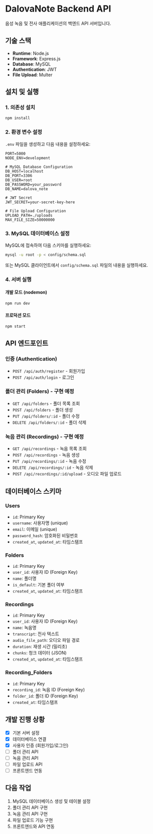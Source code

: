 # DalovaNote Backend API

음성 녹음 및 전사 애플리케이션의 백엔드 API 서버입니다.

## 기술 스택

- **Runtime**: Node.js
- **Framework**: Express.js
- **Database**: MySQL
- **Authentication**: JWT
- **File Upload**: Multer

## 설치 및 실행

### 1. 의존성 설치
```bash
npm install
```

### 2. 환경 변수 설정
`.env` 파일을 생성하고 다음 내용을 설정하세요:

```env
PORT=5000
NODE_ENV=development

# MySQL Database Configuration
DB_HOST=localhost
DB_PORT=3306
DB_USER=root
DB_PASSWORD=your_password
DB_NAME=dalova_note

# JWT Secret
JWT_SECRET=your-secret-key-here

# File Upload Configuration
UPLOAD_PATH=./uploads
MAX_FILE_SIZE=50000000
```

### 3. MySQL 데이터베이스 설정
MySQL에 접속하여 다음 스키마를 실행하세요:

```bash
mysql -u root -p < config/schema.sql
```

또는 MySQL 클라이언트에서 `config/schema.sql` 파일의 내용을 실행하세요.

### 4. 서버 실행

#### 개발 모드 (nodemon)
```bash
npm run dev
```

#### 프로덕션 모드
```bash
npm start
```

## API 엔드포인트

### 인증 (Authentication)
- `POST /api/auth/register` - 회원가입
- `POST /api/auth/login` - 로그인

### 폴더 관리 (Folders) - 구현 예정
- `GET /api/folders` - 폴더 목록 조회
- `POST /api/folders` - 폴더 생성
- `PUT /api/folders/:id` - 폴더 수정
- `DELETE /api/folders/:id` - 폴더 삭제

### 녹음 관리 (Recordings) - 구현 예정
- `GET /api/recordings` - 녹음 목록 조회
- `POST /api/recordings` - 녹음 생성
- `PUT /api/recordings/:id` - 녹음 수정
- `DELETE /api/recordings/:id` - 녹음 삭제
- `POST /api/recordings/:id/upload` - 오디오 파일 업로드

## 데이터베이스 스키마

### Users
- `id`: Primary Key
- `username`: 사용자명 (unique)
- `email`: 이메일 (unique)
- `password_hash`: 암호화된 비밀번호
- `created_at`, `updated_at`: 타임스탬프

### Folders
- `id`: Primary Key
- `user_id`: 사용자 ID (Foreign Key)
- `name`: 폴더명
- `is_default`: 기본 폴더 여부
- `created_at`, `updated_at`: 타임스탬프

### Recordings
- `id`: Primary Key
- `user_id`: 사용자 ID (Foreign Key)
- `name`: 녹음명
- `transcript`: 전사 텍스트
- `audio_file_path`: 오디오 파일 경로
- `duration`: 재생 시간 (밀리초)
- `chunks`: 청크 데이터 (JSON)
- `created_at`, `updated_at`: 타임스탬프

### Recording_Folders
- `id`: Primary Key
- `recording_id`: 녹음 ID (Foreign Key)
- `folder_id`: 폴더 ID (Foreign Key)
- `created_at`: 타임스탬프

## 개발 진행 상황

- [x] 기본 서버 설정
- [x] 데이터베이스 연결
- [x] 사용자 인증 (회원가입/로그인)
- [ ] 폴더 관리 API
- [ ] 녹음 관리 API
- [ ] 파일 업로드 API
- [ ] 프론트엔드 연동

## 다음 작업

1. MySQL 데이터베이스 생성 및 테이블 설정
2. 폴더 관리 API 구현
3. 녹음 관리 API 구현
4. 파일 업로드 기능 구현
5. 프론트엔드와 API 연동 